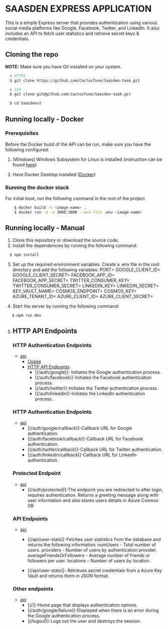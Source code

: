 # SAASDEN EXPRESS APPLICATION

This is a simple Express server that provides authentication using various social media platforms like Google, Facebook, Twitter, and LinkedIn. It also includes an API to fetch user statistics and retrieve secret keys & credentials.

## Cloning the repo

**NOTE:** Make sure you have Git installed on your system.

```bash
  # HTTPS
  $ git clone https://github.com/CactusTune/Saasden-task.git

  # SSH
  $ git clone git@github.com:CactusTune/Saasden-task.git

  $ cd Saasdenv2
```

## Running locally - Docker

### Prerequisites

Before the Docker build of the API can be run, make sure you have the following configured:

1. (Windows) Windows Subsystem for Linux is installed (instruction can be found
   [here](https://docs.microsoft.com/en-us/windows/wsl/install))

2. Have Docker Desktop installed ([Docker](https://www.docker.com/products/docker-desktop))

### Running the docker stack

For initial boot, run the following command in the root of the project

```bash
    $ docker build -t <image-name> .
    $ docker run -d -p 3000:3000 --env-file .env <image-name>
```


## Running locally - Manual

1. Clone this repository or download the source code.
2. Install the dependencies by running the following command: 
  ```bash
    $ npm install
  ```
3. Set up the required environment variables. Create a .env file in the root directory and add the following variables:
   PORT=
   GOOGLE_CLIENT_ID=
   GOOGLE_CLIENT_SECRET=
   FACEBOOK_APP_ID=
   FACEBOOK_APP_SECRET=
   TWITTER_CONSUMER_KEY=
   TWITTER_CONSUMER_SECRET=
   LINKEDIN_KEY=
   LINKEDIN_SECRET=
   KEY_VAULT_NAME=
   COSMOS_ENDPOINT=
   COSMOS_KEY=
   AZURE_TENANT_ID=
   AZURE_CLIENT_ID=
   AZURE_CLIENT_SECRET=

4. Start the server by running the following command: 
 ```bash
    $ npm run dev
 ```

5. ## HTTP API Endpoints
   ### HTTP Authentication Endpoints
   - [api](#api)
     - [Usage](#usage)
     - [HTTP API Endpoints](#http-api-endpoints)
       - [(/auth/google)]- Initiates the Google authentication process.
       - [(/auth/facebook)]-Initiates the Facebook authentication process.
       - [(/auth/twitter)]-Initiates the Twitter authentication process.
       - [(/auth/linkedin)]-Initiates the LinkedIn authentication process.

    ### HTTP Authentication Endpoints
    - [api](#api)
      - [(/auth/google/callback)]-Callback URL for Google authentication.
      - [(/auth/facebook/callback)]-Callback URL for Facebook authentication.
      - [(/auth/twitter/callback)]-Callback URL for Twitter authentication.
      - [(/auth/linkedin/callback)]-Callback URL for LinkedIn authentication.

    ### Protected Endpoint
    - [api](#api)
      - [(/auth/protected)]-The endpoint you are redirected to after login, requires authentication. Returns a greeting message along with user information and also stores users details in Azure Cosmos DB

    ### API Endpoints
    - [api](#api)
      - [(/api/user-stats)]-Fetches user statistics from the database and returns the following information:
        numUsers - Total number of users.
        providers - Number of users by authentication provider.
        averageFriendsOrFollowers - Average number of friends or followers per user.
        locations - Number of users by location.   
    
      - [(/api/user-stats)]- Retrieves secret credentials from a Azure Key Vault and returns them in JSON format.

    ### Other endpoints
    - [api](#api)
      - [(/)]-Home page that displays authentication options.
      - [(/auth/google/failure)]-Displayed when there is an error during the Google authentication process.
      - [(/logout)]-Logs out the user and destroys the session.





